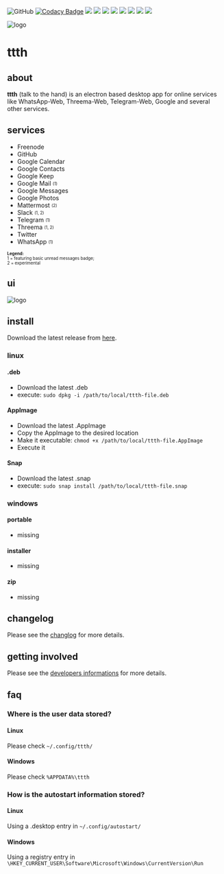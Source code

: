 ![GitHub](https://img.shields.io/github/license/yafp/ttth.svg)
[![Codacy Badge](https://api.codacy.com/project/badge/Grade/64a82c2d156f41c1b75431fb6da1c693)](https://www.codacy.com/app/yafp/ttth?utm_source=github.com&amp;utm_medium=referral&amp;utm_content=yafp/ttth&amp;utm_campaign=Badge_Grade)
![](https://img.shields.io/github/languages/count/yafp/ttth.svg?style=flat)
![](https://img.shields.io/github/repo-size/yafp/ttth.svg?style=flat)
![](https://img.shields.io/github/languages/code-size/yafp/ttth.svg?style=flat)
![](https://img.shields.io/github/release/yafp/ttth.svg?style=flat)
![](https://img.shields.io/github/release-date/yafp/ttth.svg?style=flat)
![](https://img.shields.io/github/last-commit/yafp/ttth.svg?style=flat)
![](https://img.shields.io/github/issues-closed-raw/yafp/ttth.svg?style=flat)
![](https://img.shields.io/github/issues-raw/yafp/ttth.svg?style=flat)


![logo](https://raw.githubusercontent.com/yafp/ttth/master/.github/logo_128x128.png)

# ttth
## about
**ttth** (talk to the hand) is an electron based desktop app for online services like WhatsApp-Web, Threema-Web, Telegram-Web, Google and several other services.

## services
* Freenode
* GitHub
* Google Calendar
* Google Contacts
* Google Keep
* Google Mail <sub><sup>(1)<sub><sup>
* Google Messages
* Google Photos
* Mattermost <sub><sup>(2)<sub><sup>
* Slack <sub><sup>(1, 2)<sub><sup>
* Telegram <sub><sup>(1)<sub><sup>
* Threema <sub><sup>(1, 2)<sub><sup>
* Twitter
* WhatsApp <sub><sup>(1)<sub><sup>


<sub><sup>
**Legend:**  
1 = featuring basic unread messages badge;  
2 = experimental
</sup></sub>

## ui
![logo](https://raw.githubusercontent.com/yafp/ttth/master/.github/screenshots/ui_latest.png)


## install
Download the latest release from [here](https://github.com/yafp/ttth/releases).

### linux

#### .deb
* Download the latest .deb
* execute: ```sudo dpkg -i /path/to/local/ttth-file.deb```

#### AppImage
* Download the latest .AppImage
* Copy the AppImage to the desired location
* Make it executable: ```chmod +x /path/to/local/ttth-file.AppImage```
* Execute it

#### Snap
* Download the latest .snap
* execute: ```sudo snap install /path/to/local/ttth-file.snap```


### windows

#### portable
* missing

#### installer
* missing

#### zip
* missing


## changelog
Please see the [changlog](CHANGELOG.md) for more details.


## getting involved
Please see the [developers informations](DEVELOPMENT.md) for more details.


## faq
### Where is the user data stored?
#### Linux
Please check ```~/.config/ttth/```
#### Windows
Please check ```%APPDATA%\ttth```

### How is the autostart information stored?
#### Linux
Using a .desktop entry in ```~/.config/autostart/```
#### Windows
Using a registry entry in ```\HKEY_CURRENT_USER\Software\Microsoft\Windows\CurrentVersion\Run```
